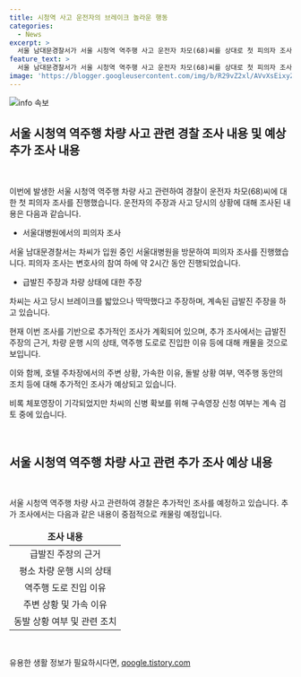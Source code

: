 ```yaml
---
title: 시청역 사고 운전자의 브레이크 놀라운 행동
categories:
  - News
excerpt: >
  서울 남대문경찰서가 서울 시청역 역주행 사고 운전자 차모(68)씨를 상대로 첫 피의자 조사를 진행했다. 차씨는 입원 중이었고, 경찰은 그의 건강 상태를 고려해 조사를 진행했다. 차씨는 급발진 주장을 지속하며, 추가 조사에서는 차량 운행 상태 등을 조사할 예정이다. 체포영장은 기각됐지만, 경찰은 수사에 지장이 없을 것으로 밝혔다.
feature_text: >
  서울 남대문경찰서가 서울 시청역 역주행 사고 운전자 차모(68)씨를 상대로 첫 피의자 조사를 진행했다. 차씨는 입원 중이었고, 경찰은 그의 건강 상태를 고려해 조사를 진행했다. 차씨는 급발진 주장을 지속하며, 추가 조사에서는 차량 운행 상태 등을 조사할 예정이다. 체포영장은 기각됐지만, 경찰은 수사에 지장이 없을 것으로 밝혔다.
image: 'https://blogger.googleusercontent.com/img/b/R29vZ2xl/AVvXsEixyZcFfHzMRdzZMjFBmAUKJYCLCGyLL1o632UiGVXcaFdKo_bkvkuCioo0uUKlGfBVcT3P84aROyZIXSBEx3Aw5nCQ3pTgDom1WDC4m8eifvWiAmWEEVb4x6G_l8C0QH225ldMjyaFvpxGEBGNO37VmDTDMHGhJPq73UglMfDca1-0aw/s1600/blogspot.png'
---
```


<p><img src="https://blogger.googleusercontent.com/img/b/R29vZ2xl/AVvXsEixyZcFfHzMRdzZMjFBmAUKJYCLCGyLL1o632UiGVXcaFdKo_bkvkuCioo0uUKlGfBVcT3P84aROyZIXSBEx3Aw5nCQ3pTgDom1WDC4m8eifvWiAmWEEVb4x6G_l8C0QH225ldMjyaFvpxGEBGNO37VmDTDMHGhJPq73UglMfDca1-0aw/s1600/blogspot.png" alt="info 속보" /></p>

<h2 data-ke-size="size26">서울 시청역 역주행 차량 사고 관련 경찰 조사 내용 및 예상 추가 조사 내용</h2>

<p data-ke-size="size16">&nbsp;</p>

<p>이번에 발생한 서울 시청역 역주행 차량 사고 관련하여 경찰이 운전자 차모(68)씨에 대한 첫 피의자 조사를 진행했습니다. 운전자의 주장과 사고 당시의 상황에 대해 조사된 내용은 다음과 같습니다.</p>

<ul>
<li>서울대병원에서의 피의자 조사</li>
</ul>

<p>서울 남대문경찰서는 차씨가 입원 중인 서울대병원을 방문하여 피의자 조사를 진행했습니다. 피의자 조사는 변호사의 참여 하에 약 2시간 동안 진행되었습니다.</p>

<ul>
<li>급발진 주장과 차량 상태에 대한 주장</li>
</ul>

<p>차씨는 사고 당시 브레이크를 밟았으나 딱딱했다고 주장하며, 계속된 급발진 주장을 하고 있습니다.</p>

<p>현재 이번 조사를 기반으로 추가적인 조사가 계획되어 있으며, 추가 조사에서는 급발진 주장의 근거, 차량 운행 시의 상태, 역주행 도로로 진입한 이유 등에 대해 캐물을 것으로 보입니다.</p>

<p>이와 함께, 호텔 주차장에서의 주변 상황, 가속한 이유, 돌발 상황 여부, 역주행 동안의 조치 등에 대해 추가적인 조사가 예상되고 있습니다.</p>

<p>비록 체포영장이 기각되었지만 차씨의 신병 확보를 위해 구속영장 신청 여부는 계속 검토 중에 있습니다.</p>

<p data-ke-size="size16">&nbsp;</p>

<h2 data-ke-size="size26">서울 시청역 역주행 차량 사고 관련 추가 조사 예상 내용</h2>

<p data-ke-size="size16">&nbsp;</p>

<p>서울 시청역 역주행 차량 사고 관련하여 경찰은 추가적인 조사를 예정하고 있습니다. 추가 조사에서는 다음과 같은 내용이 중점적으로 캐물링 예정입니다.</p>

<table>
<thead>
<tr>
<td style="text-align: center; height: 17px;"><b>조사 내용</b></td>
</tr>
</thead>
<tbody>
<tr>
<td style="text-align: center; height: 17px;">급발진 주장의 근거</td>
</tr>
<tr>
<td style="text-align: center; height: 17px;">평소 차량 운행 시의 상태</td>
</tr>
<tr>
<td style="text-align: center; height: 17px;">역주행 도로 진입 이유</td>
</tr>
<tr>
<td style="text-align: center; height: 17px;">주변 상황 및 가속 이유</td>
</tr>
<tr>
<td style="text-align: center; height: 17px;">동발 상황 여부 및 관련 조치</td>
</tr>
</tbody>
</table>

<p data-ke-size="size16">&nbsp;</p>
유용한 생활 정보가 필요하시다면, <a href="https://qoogle.tistory.com" rel="dofollow">qoogle.tistory.com</a>


